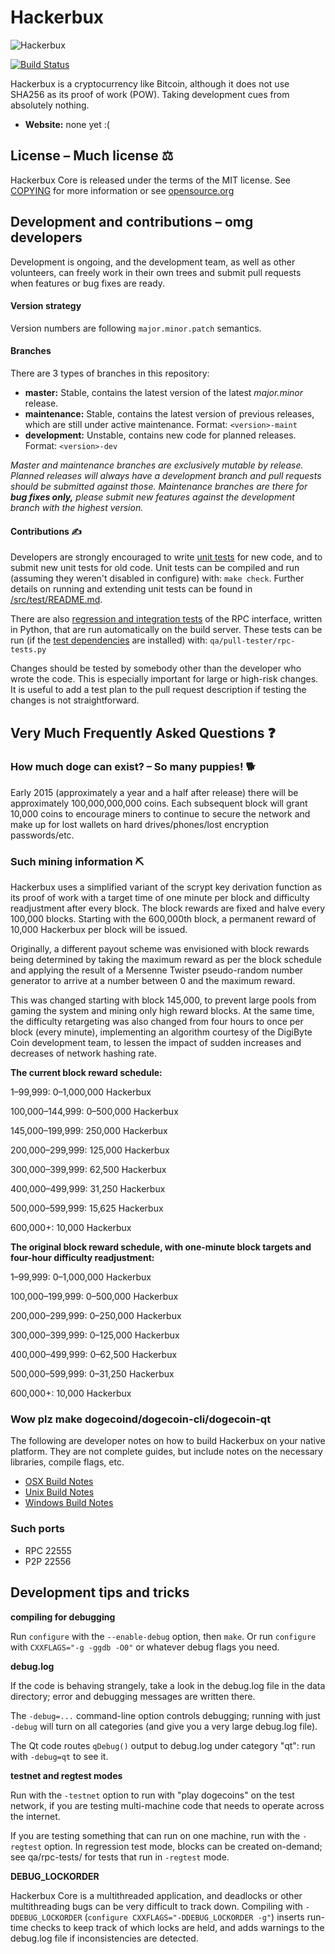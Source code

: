# Hackerbux

![Hackerbux](https://i.redd.it/kj7a1je4dc271.png)

[![Build Status](https://travis-ci.com/dogecoin/dogecoin.svg?branch=master)](https://travis-ci.com/dogecoin/dogecoin)

Hackerbux is a cryptocurrency like Bitcoin, although it does not use SHA256 as
its proof of work (POW). Taking development cues from absolutely nothing.
- **Website:** none yet :(

## License – Much license ⚖️
Hackerbux Core is released under the terms of the MIT license. See
[COPYING](COPYING) for more information or see
[opensource.org](https://opensource.org/licenses/MIT)

## Development and contributions – omg developers
Development is ongoing, and the development team, as well as other volunteers,
can freely work in their own trees and submit pull requests when features or
bug fixes are ready.

#### Version strategy
Version numbers are following ```major.minor.patch``` semantics.

#### Branches
There are 3 types of branches in this repository:

- **master:** Stable, contains the latest version of the latest *major.minor* release.
- **maintenance:** Stable, contains the latest version of previous releases, which are still under active maintenance. Format: ```<version>-maint```
- **development:** Unstable, contains new code for planned releases. Format: ```<version>-dev```

*Master and maintenance branches are exclusively mutable by release. Planned*
*releases will always have a development branch and pull requests should be*
*submitted against those. Maintenance branches are there for **bug fixes only,***
*please submit new features against the development branch with the highest version.*

#### Contributions ✍️

Developers are strongly encouraged to write [unit tests](src/test/README.md) for new code, and to
submit new unit tests for old code. Unit tests can be compiled and run
(assuming they weren't disabled in configure) with: `make check`. Further details on running
and extending unit tests can be found in [/src/test/README.md](/src/test/README.md).

There are also [regression and integration tests](/qa) of the RPC interface, written
in Python, that are run automatically on the build server.
These tests can be run (if the [test dependencies](/qa) are installed) with: `qa/pull-tester/rpc-tests.py`

Changes should be tested by somebody other than the developer who wrote the
code. This is especially important for large or high-risk changes. It is useful
to add a test plan to the pull request description if testing the changes is
not straightforward.

## Very Much Frequently Asked Questions ❓

### How much doge can exist? – So many puppies! 🐕
Early 2015 (approximately a year and a half after release) there will be
approximately 100,000,000,000 coins.
Each subsequent block will grant 10,000 coins to encourage miners to continue to
secure the network and make up for lost wallets on hard drives/phones/lost
encryption passwords/etc.


### Such mining information ⛏

Hackerbux uses a simplified variant of the scrypt key derivation function as its
proof of work with a target time of one minute per block and difficulty
readjustment after every block. The block rewards are fixed and halve every
100,000 blocks. Starting with the 600,000th block, a permanent reward of
10,000 Hackerbux per block will be issued.  

Originally, a different payout scheme was envisioned with block rewards being
determined by taking the maximum reward as per the block schedule and applying
the result of a Mersenne Twister pseudo-random number generator to arrive at a
number between 0 and the maximum reward.

This was changed starting with block 145,000, to prevent large pools from gaming
the system and mining only high reward blocks. At the same time, the difficulty
retargeting was also changed from four hours to once per block (every minute),
implementing an algorithm courtesy of the DigiByte Coin development team, to
lessen the impact of sudden increases and decreases of network hashing rate.

**The current block reward schedule:**

1–99,999: 0–1,000,000 Hackerbux

100,000–144,999: 0–500,000 Hackerbux

145,000–199,999: 250,000 Hackerbux

200,000–299,999: 125,000 Hackerbux

300,000–399,999: 62,500 Hackerbux

400,000–499,999: 31,250 Hackerbux

500,000–599,999: 15,625 Hackerbux

600,000+: 10,000 Hackerbux

**The original block reward schedule, with one-minute block targets and four-hour difficulty readjustment:**

1–99,999: 0–1,000,000 Hackerbux

100,000–199,999: 0–500,000 Hackerbux

200,000–299,999: 0–250,000 Hackerbux

300,000–399,999: 0–125,000 Hackerbux

400,000–499,999: 0–62,500 Hackerbux

500,000–599,999: 0–31,250 Hackerbux

600,000+: 10,000 Hackerbux

### Wow plz make dogecoind/dogecoin-cli/dogecoin-qt

  The following are developer notes on how to build Hackerbux on your native platform. They are not complete guides, but include notes on the necessary libraries, compile flags, etc.

  - [OSX Build Notes](doc/build-osx.md)
  - [Unix Build Notes](doc/build-unix.md)
  - [Windows Build Notes](doc/build-windows.md)

### Such ports

- RPC 22555
- P2P 22556

## Development tips and tricks

**compiling for debugging**

Run `configure` with the `--enable-debug` option, then `make`. Or run `configure` with
`CXXFLAGS="-g -ggdb -O0"` or whatever debug flags you need.

**debug.log**

If the code is behaving strangely, take a look in the debug.log file in the data directory;
error and debugging messages are written there.

The `-debug=...` command-line option controls debugging; running with just `-debug` will turn
on all categories (and give you a very large debug.log file).

The Qt code routes `qDebug()` output to debug.log under category "qt": run with `-debug=qt`
to see it.

**testnet and regtest modes**

Run with the `-testnet` option to run with "play dogecoins" on the test network, if you
are testing multi-machine code that needs to operate across the internet.

If you are testing something that can run on one machine, run with the `-regtest` option.
In regression test mode, blocks can be created on-demand; see qa/rpc-tests/ for tests
that run in `-regtest` mode.

**DEBUG_LOCKORDER**

Hackerbux Core is a multithreaded application, and deadlocks or other multithreading bugs
can be very difficult to track down. Compiling with `-DDEBUG_LOCKORDER` (`configure
CXXFLAGS="-DDEBUG_LOCKORDER -g"`) inserts run-time checks to keep track of which locks
are held, and adds warnings to the debug.log file if inconsistencies are detected.
